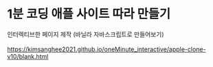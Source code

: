 # 1분 코딩 애플 사이트 따라 만들기 
인터렉티브한 페이지 제작 (바닐라 자바스크립트로 만들어보기)<br><br>
https://kimsanghee2021.github.io/oneMinute_interactive/apple-clone-v10/blank.html
